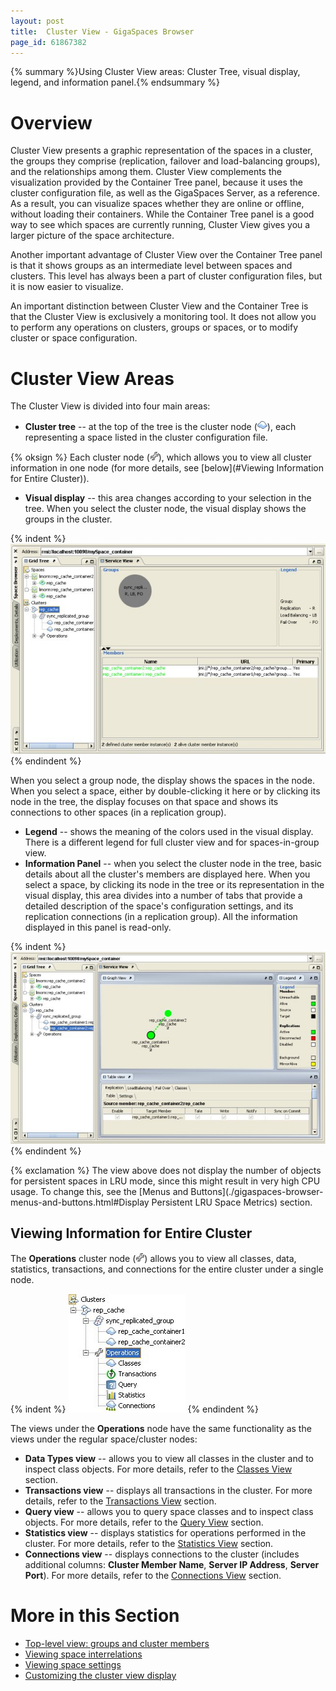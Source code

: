 ```yaml
---
layout: post
title:  Cluster View - GigaSpaces Browser
page_id: 61867382
---
```


{% summary %}Using Cluster View areas: Cluster Tree, visual display, legend, and information panel.{% endsummary %}

# Overview

Cluster View presents a graphic representation of the spaces in a cluster, the groups they comprise (replication, failover and load-balancing groups), and the relationships among them.
Cluster View complements the visualization provided by the Container Tree panel, because it uses the cluster configuration file, as well as the GigaSpaces Server, as a reference. As a result, you can visualize spaces whether they are online or offline, without loading their containers. While the Container Tree panel is a good way to see which spaces are currently running, Cluster View gives you a larger picture of the space architecture.

Another important advantage of Cluster View over the Container Tree panel is that it shows groups as an intermediate level between spaces and clusters. This level has always been a part of cluster configuration files, but it is now easier to visualize.

An important distinction between Cluster View and the Container Tree is that the Cluster View is exclusively a monitoring tool. It does not allow you to perform any operations on clusters, groups or spaces, or to modify cluster or space configuration.

# Cluster View Areas

The Cluster View is divided into four main areas:

- **Cluster tree** -- at the top of the tree is the cluster node (![spaceTreeIcon.gif](/attachment_files/spaceTreeIcon.gif)), each representing a space listed in the cluster configuration file.

{% oksign %} Each cluster node (![GMC_space_OperationsClusterNode_icon_6.5.jpg](/attachment_files/GMC_space_OperationsClusterNode_icon_6.5.jpg)), which allows you to view all cluster information in one node (for more details, see [below](#Viewing Information for Entire Cluster)).

- **Visual display** -- this area changes according to your selection in the tree. When you select the cluster node, the visual display shows the groups in the cluster.

{% indent %}
![GMC_space_cluster_MainClusterNodeSelected_6.5.jpg](/attachment_files/GMC_space_cluster_MainClusterNodeSelected_6.5.jpg)
{% endindent %}

When you select a group node, the display shows the spaces in the node. When you select a space, either by double-clicking it here or by clicking its node in the tree, the display focuses on that space and shows its connections to other spaces (in a replication group).

- **Legend** -- shows the meaning of the colors used in the visual display. There is a different legend for full cluster view and for spaces-in-group view.
- **Information Panel** -- when you select the cluster node in the tree, basic details about all the cluster's members are displayed here. When you select a space, by clicking its node in the tree or its representation in the visual display, this area divides into a number of tabs that provide a detailed description of the space's configuration settings, and its replication connections (in a replication group). All the information displayed in this panel is read-only.

{% indent %}
![GMC_space_cluster_SpecificClusterNodeSelected_6.5.jpg](/attachment_files/GMC_space_cluster_SpecificClusterNodeSelected_6.5.jpg)
{% endindent %}

{% exclamation %} The view above does not display the number of objects for persistent spaces in LRU mode, since this might result in very high CPU usage. To change this, see the [Menus and Buttons](./gigaspaces-browser-menus-and-buttons.html#Display Persistent LRU Space Metrics) section.

## Viewing Information for Entire Cluster

The **Operations** cluster node (![GMC_space_OperationsClusterNode_icon_6.5.jpg](/attachment_files/GMC_space_OperationsClusterNode_icon_6.5.jpg)) allows you to view all classes, data, statistics, transactions, and connections for the entire cluster under a single node.

{% indent %}
![GMC_space_cluster_OperationsNodeTree_6.5.jpg](/attachment_files/GMC_space_cluster_OperationsNodeTree_6.5.jpg)
{% endindent %}

The views under the **Operations** node have the same functionality as the views under the regular space/cluster nodes:

- **Data Types view** -- allows you to view all classes in the cluster and to inspect class objects. For more details, refer to the [Classes View](./data-types-view---gigaspaces-browser.html) section.
- **Transactions view** -- displays all transactions in the cluster. For more details, refer to the [Transactions View](./transactions-view---gigaspaces-browser.html) section.
- **Query view** -- allows you to query space classes and to inspect class objects. For more details, refer to the [Query View](./query-view---gigaspaces-browser.html) section.
- **Statistics view** -- displays statistics for operations performed in the cluster. For more details, refer to the [Statistics View](./statistics-view---gigaspaces-browser.html) section.
- **Connections view** -- displays connections to the cluster (includes additional columns: **Cluster Member Name**, **Server IP Address**, **Server Port**). For more details, refer to the [Connections View](./connections-view---gigaspaces-browser.html) section.

# More in this Section

- [Top-level view: groups and cluster members](./visualizing-cluster-groups-and-members---gigaspaces-browser.html)
- [Viewing space interrelations](./viewing-space-interrelations-in-cluster---gigaspaces-browser.html)
- [Viewing space settings](./viewing-cluster-policy-settings-for-space---gigaspaces-browser.html)
- [Customizing the cluster view display](./customizing-cluster-view---gigaspaces-browser.html)
